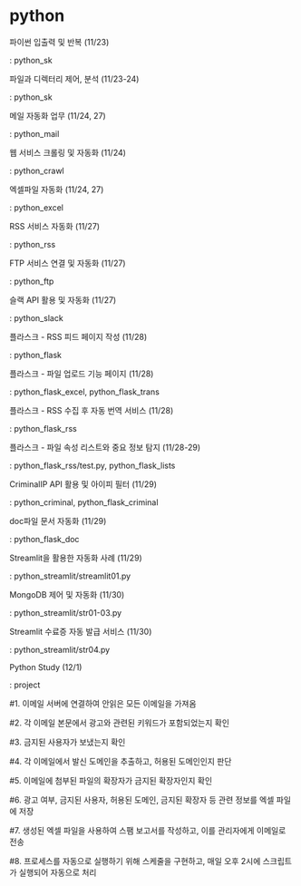 # python

파이썬 입출력 및 반복 (11/23)

: python_sk

파일과 디렉터리 제어, 분석 (11/23-24)

: python_sk

메일 자동화 업무 (11/24, 27)

: python_mail

웹 서비스 크롤링 및 자동화 (11/24)

: python_crawl

엑셀파일 자동화 (11/24, 27)

: python_excel

RSS 서비스 자동화 (11/27)

: python_rss

FTP 서비스 연결 및 자동화 (11/27)

: python_ftp

슬랙 API 활용 및 자동화 (11/27)

: python_slack

플라스크 - RSS 피드 페이지 작성 (11/28)

: python_flask

플라스크 - 파일 업로드 기능 페이지 (11/28)

: python_flask_excel, python_flask_trans

플라스크 - RSS 수집 후 자동 번역 서비스 (11/28)

: python_flask_rss

플라스크 - 파일 속성 리스트와 중요 정보 탐지 (11/28-29)

: python_flask_rss/test.py, python_flask_lists

CriminalIP API 활용 및 아이피 필터 (11/29)

: python_criminal, python_flask_criminal

doc파일 문서 자동화 (11/29)

: python_flask_doc

Streamlit을 활용한 자동화 사례 (11/29)

: python_streamlit/streamlit01.py

MongoDB 제어 및 자동화 (11/30)

: python_streamlit/str01-03.py

Streamlit 수료증 자동 발급 서비스 (11/30)

: python_streamlit/str04.py

Python Study (12/1)

: project

#1. 이메일 서버에 연결하여 안읽은 모든 이메일을 가져옴

#2. 각 이메일 본문에서 광고와 관련된 키워드가 포함되었는지 확인

#3. 금지된 사용자가 보냈는지 확인

#4. 각 이메일에서 발신 도메인을 추출하고, 허용된 도메인인지 판단

#5. 이메일에 첨부된 파일의 확장자가 금지된 확장자인지 확인

#6. 광고 여부, 금지된 사용자, 허용된 도메인, 금지된 확장자 등 관련 정보를 엑셀 파일에 저장

#7. 생성된 엑셀 파일을 사용하여 스팸 보고서를 작성하고, 이를 관리자에게 이메일로 전송

#8. 프로세스를 자동으로 실행하기 위해 스케줄을 구현하고, 매일 오후 2시에 스크립트가 실행되어 자동으로 처리
